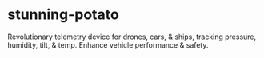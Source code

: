 # stunning-potato
Revolutionary telemetry device for drones, cars, &amp; ships, tracking pressure, humidity, tilt, &amp; temp. Enhance vehicle performance &amp; safety.
